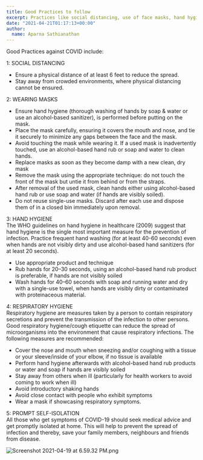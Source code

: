 ```yaml
---
title: Good Practices to follow
excerpt: Practices like social distancing, use of face masks, hand hygiene,  respiratory hygiene etc will go a long way in preventing the spread of the Corona Virus
date: "2021-04-21T01:17:13+00:00"
author:
  name: Aparna Sathianathan
---
```

Good Practices against COVID include: <br>

1: SOCIAL DISTANCING<ul><li>
Ensure a physical distance of at least 6 feet to reduce the spread.</li><li>
Stay away from crowded environments, where physical distancing cannot be ensured.</li></ul>
2: WEARING MASKS<ul><li>
Ensure hand hygiene (thorough washing of hands by soap & water or use an alcohol-based sanitizer), is performed before putting on the mask.</li><li> 
Place the mask carefully, ensuring it covers the mouth and nose, and tie it securely to minimize any gaps between the face and the mask. </li><li>
Avoid touching the mask while wearing it. If a used mask is inadvertently touched, use an alcohol-based hand rub or soap and water to clean hands.</li><li>
Replace masks as soon as they become damp with a new clean, dry mask</li><li>
Remove the mask using the appropriate technique: do not touch the front of the mask but untie it from behind or from the straps.</li><li>
After removal of the used mask, clean hands either using alcohol-based hand rub or use soap and water (if hands are visibly soiled). </li><li>
Do not reuse single-use masks. Discard after each use and dispose them of in a closed bin immediately upon removal.</li></ul>
3: HAND HYGIENE<br>
The WHO guidelines on hand hygiene in healthcare (2009) suggest that hand hygiene is the single most important measure for the prevention of infection. 
Practice frequent hand washing (for at least 40-60 seconds) even when hands are not visibly dirty and use alcohol-based hand sanitizers (for at least 20 seconds). <ul><li>
Use appropriate product and technique</li><li>
Rub hands for 20–30 seconds, using an alcohol-based hand rub product is preferable, if hands are not visibly soiled </li><li>
Wash hands for 40–60 seconds with soap and running water and dry with a single-use towel, when hands are visibly dirty or contaminated with proteinaceous material. </li></ul>
4: RESPIRATORY HYGIENE<br>
Respiratory hygiene are measures taken by a person to contain respiratory secretions and prevent the transmission of the infection to other persons. Good respiratory hygiene/cough etiquette can reduce the spread of microorganisms into the environment that cause respiratory infections. The following measures are recommended: <ul><li>
Cover the nose and mouth when sneezing and/or coughing with a tissue or your sleeve/inside of your elbow, if no tissue is available</li><li>
Perform hand hygiene afterwards with alcohol-based hand rub products or water and soap if hands are visibly soiled</li><li>
Stay away from others when ill (particularly for health workers to avoid coming to work when ill)</li><li>
Avoid introductory shaking hands</li><li>
Avoid close contact with people who exhibit symptoms</li><li>
Wear a mask if showcasing respiratory symptoms.</li></ul>
5: PROMPT SELF-ISOLATION<br>
All those who get symptoms of COVID-19 should seek medical advice and get promptly isolated at home. This will help to prevent the spread of infection and thereby, save your family members, neighbours and friends from disease.


![Screenshot 2021-04-19 at 6.59.32 PM.png](https://editor.cowinindia.org/rails/active_storage/blobs/redirect/eyJfcmFpbHMiOnsibWVzc2FnZSI6IkJBaHBIQT09IiwiZXhwIjpudWxsLCJwdXIiOiJibG9iX2lkIn19--250278a5c40b2e7349bbe9af147cf26c82a32691/Screenshot%202021-04-19%20at%206.59.32%20PM.png)

